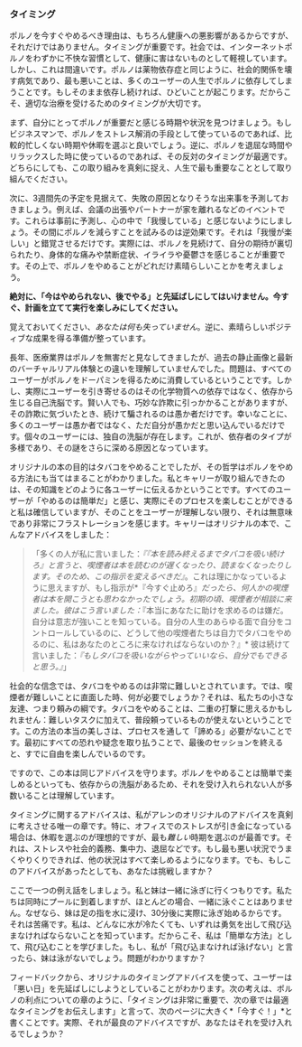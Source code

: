 ### タイミング

ポルノを今すぐやめるべき理由は、もちろん健康への悪影響があるからですが、それだけではありません。タイミングが重要です。社会では、インターネットポルノをわずかに不快な習慣として、健康に害はないものとして軽視しています。しかし、これは間違いです。ポルノは薬物依存症と同じように、社会的関係を壊す病気であり、最も悪いことは、多くのユーザーの人生でポルノに依存してしまうことです。もしそのまま依存し続ければ、ひどいことが起こります。だからこそ、適切な治療を受けるためのタイミングが大切です。

まず、自分にとってポルノが重要だと感じる時期や状況を見つけましょう。もしビジネスマンで、ポルノをストレス解消の手段として使っているのであれば、比較的忙しくない時期や休暇を選ぶと良いでしょう。逆に、ポルノを退屈な時間やリラックスした時に使っているのであれば、その反対のタイミングが最適です。どちらにしても、この取り組みを真剣に捉え、人生で最も重要なこととして取り組んでください。

次に、3週間先の予定を見据えて、失敗の原因となりそうな出来事を予測しておきましょう。例えば、会議の出張やパートナーが家を離れるなどのイベントです。これらは事前に予測し、心の中で「我慢している」と感じないようにしましょう。その間にポルノを減らすことを試みるのは逆効果です。それは「我慢が楽しい」と錯覚させるだけです。実際には、ポルノを見続けて、自分の期待が裏切られたり、身体的な痛みや禁断症状、イライラや憂鬱さを感じることが重要です。その上で、ポルノをやめることがどれだけ素晴らしいことかを考えましょう。

**絶対に、「今はやめられない、後でやる」と先延ばしにしてはいけません。今すぐ、計画を立てて実行を楽しみにしてください。**

覚えておいてください、*あなたは何も失っていません*。逆に、素晴らしいポジティブな成果を得る準備が整っています。

長年、医療業界はポルノを無害だと見なしてきましたが、過去の静止画像と最新のバーチャルリアル体験との違いを理解していませんでした。問題は、すべてのユーザーがポルノをドーパミンを得るために消費しているということです。しかし、実際にユーザーを引き寄せるのはその化学物質への依存ではなく、依存から生じる自己洗脳です。賢い人でも、巧妙な詐欺に引っかかることがありますが、その詐欺に気づいたとき、続けて騙されるのは愚か者だけです。幸いなことに、多くのユーザーは愚か者ではなく、ただ自分が愚かだと思い込んでいるだけです。個々のユーザーには、独自の洗脳が存在します。これが、依存者のタイプが多様であり、その謎をさらに深める原因となっています。

オリジナルの本の目的はタバコをやめることでしたが、その哲学はポルノをやめる方法にも当てはまることがわかりました。私とキャリーが取り組んできたのは、その知識をどのように各ユーザーに伝えるかということです。すべてのユーザーが「やめるのは簡単だ」と感じ、実際にそのプロセスを楽しむことができると私は確信していますが、そのことをユーザーが理解しない限り、それは無意味であり非常にフラストレーションを感じます。キャリーはオリジナルの本で、こんなアドバイスをしました：

>「多くの人が私に言いました：*『『本を読み終えるまでタバコを吸い続けろ』と言うと、喫煙者は本を読むのが遅くなったり、読まなくなったりします。そのため、この指示を変えるべきだ』*。これは理にかなっているように思えますが、もし指示が*『今すぐ止めろ』*だったら、何人かの喫煙者は本を開こうとも思わなかったでしょう。初期の頃、喫煙者が相談に来ました。彼はこう言いました：*『本当にあなたに助けを求めるのは嫌だ。自分は意志が強いことを知っている。自分の人生のあらゆる面で自分をコントロールしているのに、どうして他の喫煙者たちは自力でタバコをやめるのに、私はあなたのところに来なければならないのか？』* 彼は続けて言いました：*『もしタバコを吸いながらやっていいなら、自分でもできると思う。』*」

社会的な信念では、タバコをやめるのは非常に難しいとされています。では、喫煙者が難しいことに直面した時、何が必要でしょうか？それは、私たちの小さな友達、つまり頼みの綱です。タバコをやめることは、二重の打撃に思えるかもしれません：難しいタスクに加えて、普段頼っているものが使えないということです。この方法の本当の美しさは、プロセスを通して「諦める」必要がないことです。最初にすべての恐れや疑念を取り払うことで、最後のセッションを終えると、すでに自由を楽しんでいるのです。

ですので、この本は同じアドバイスを守ります。ポルノをやめることは簡単で楽しめるといっても、依存からの洗脳があるため、それを受け入れられない人が多数いることは理解しています。

タイミングに関するアドバイスは、私がアレンのオリジナルのアドバイスを真剣に考えさせる唯一の章です。特に、オフィスでのストレスが引き金になっている場合は、休暇を選ぶのが理想的ですが、最も*難しい*時期を選ぶのが最善です。それは、ストレスや社会的義務、集中力、退屈などです。もし最も悪い状況でうまくやりくりできれば、他の状況はすべて楽しめるようになります。でも、もしこのアドバイスがあったとしても、あなたは挑戦しますか？

ここで一つの例え話をしましょう。私と妹は一緒に泳ぎに行くつもりです。私たちは同時にプールに到着しますが、ほとんどの場合、一緒に泳ぐことはありません。なぜなら、妹は足の指を水に浸け、30分後に実際に泳ぎ始めるからです。それは苦痛です。私は、どんなに水が冷たくても、いずれは勇気を出して飛び込まなければならないことを知っています。だからこそ、私は「簡単な方法」として、飛び込むことを学びました。もし、私が「飛び込まなければ泳げない」と言ったら、妹は泳がないでしょう。問題がわかりますか？

フィードバックから、オリジナルのタイミングアドバイスを使って、ユーザーは「悪い日」を先延ばしにしようとしていることがわかります。次の考えは、ポルノの利点についての章のように、「タイミングは非常に重要で、次の章では最適なタイミングをお伝えします」と言って、次のページに大きく*「今すぐ！」*と書くことです。実際、それが最良のアドバイスですが、あなたはそれを受け入れるでしょうか？